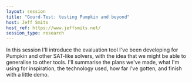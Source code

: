 ```yaml
---
layout: session
title: "Gourd-Test: testing Pumpkin and beyond"
host: Jeff Smits
host_ref: https://www.jeffsmits.net/
session_type: research
---
```


In this session I'll introduce the evaluation tool I've been developing for Pumpkin and other SAT-like solvers, with the idea that we might be able to generalise to other tools. I'll summarise the plans we've made, what I'm using for inspiration, the technology used, how far I've gotten, and finish with a little demo.
